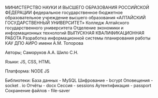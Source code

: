 МИНИСТЕРСТВО НАУКИ И ВЫСШЕГО ОБРАЗОВАНИЯ 
РОССИЙСКОЙ ФЕДЕРАЦИИ 
федеральное государственное бюджетное образовательное учреждение высшего образования
«АЛТАЙСКИЙ ГОСУДАРСТВЕННЫЙ УНИВЕРСИТЕТ»
Колледж Алтайского государственного университета
Отделение экономики и информационных технологий
 ВЫПУСКНАЯ КВАЛИФИКАЦИОННАЯ РАБОТА
 Разработка информационной системы планирования работы КАУ ДПО АИРО имени А.М. Топорова

Авторы;
Саморуков А.А.
Шило С.Н.

Языки: JS, CSS, HTML

Платформа: NODE JS

Библиотеки:
База данных - MySQL
Шифрование - bcrypt
Оповещения - socket . io
Отчёты - docx
Сессия - sessions
Аутентификация - passport
Сохранение файлов - file-saver